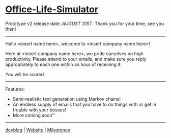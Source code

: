 # [Office-Life-Simulator](http://guard13007.itch.io/office-life-simulator)

Prototype v2 release date: *AUGUST 31ST*. Thank you for your time, see you then!

---

Hello &lt;insert name here&gt;, welcome to &lt;insert company name here&gt;!

Here at &lt;insert company name here&gt;, we pride ourselves on high productivity. Please attend to your emails, and make sure you reply appropriately to each one within an hour of receiving it.

You will be scored.

---

Features:

- Semi-realistic text generation using Markov chains!
- An endless supply of emails that you have to do things with or get in trouble with your bosses!
- More coming soon™

---

[devblog](http://officelifesim.tumblr.com/) | [Website](http://guard13007.itch.io/office-life-simulator?secret=y3QYIrn3qgQAcnxPIAbRyX1D0zA) | [Milestones](https://github.com/Guard13007/Office-Life-Simulator/milestones)
